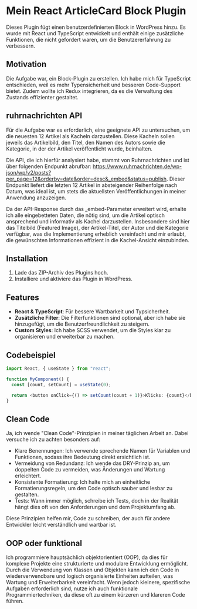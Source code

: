 # Mein React ArticleCard Block Plugin

Dieses Plugin fügt einen benutzerdefinierten Block in WordPress hinzu. Es wurde mit React und TypeScript entwickelt und enthält einige zusätzliche Funktionen, die nicht gefordert waren, um die Benutzererfahrung zu verbessern.

## Motivation

Die Aufgabe war, ein Block-Plugin zu erstellen. Ich habe mich für TypeScript entschieden, weil es mehr Typensicherheit und besseren Code-Support bietet. Zudem wollte ich Redux integrieren, da es die Verwaltung des Zustands effizienter gestaltet.

## ruhrnachrichten API

Für die Aufgabe war es erforderlich, eine geeignete API zu untersuchen, um die neuesten 12 Artikel als Kacheln darzustellen. Diese Kacheln sollen jeweils das Artikelbild, den Titel, den Namen des Autors sowie die Kategorie, in der der Artikel veröffentlicht wurde, beinhalten.

Die API, die ich hierfür analysiert habe, stammt von Ruhrnachrichten und ist über folgenden Endpunkt abrufbar: https://www.ruhrnachrichten.de/wp-json/wp/v2/posts?per_page=12&orderby=date&order=desc&_embed&status=publish. Dieser Endpunkt liefert die letzten 12 Artikel in absteigender Reihenfolge nach Datum, was ideal ist, um stets die aktuellsten Veröffentlichungen in meiner Anwendung anzuzeigen.

Da der API-Response durch das \_embed-Parameter erweitert wird, erhalte ich alle eingebetteten Daten, die nötig sind, um die Artikel optisch ansprechend und informativ als Kachel darzustellen. Insbesondere sind hier das Titelbild (Featured Image), der Artikel-Titel, der Autor und die Kategorie verfügbar, was die Implementierung erheblich vereinfacht und mir erlaubt, die gewünschten Informationen effizient in die Kachel-Ansicht einzubinden.

## Installation

1. Lade das ZIP-Archiv des Plugins hoch.
2. Installiere und aktiviere das Plugin in WordPress.

## Features

- **React & TypeScript**: Für bessere Wartbarkeit und Typsicherheit.
- **Zusätzliche Filter**: Die Filterfunktionen sind optional, aber ich habe sie hinzugefügt, um die Benutzerfreundlichkeit zu steigern.
- **Custom Styles**: Ich habe SCSS verwendet, um die Styles klar zu organisieren und erweiterbar zu machen.

## Codebeispiel

```typescript
import React, { useState } from "react";

function MyComponent() {
  const [count, setCount] = useState(0);

  return <button onClick={() => setCount(count + 1)}>Klicks: {count}</button>;
}

```

## Clean Code

Ja, ich wende "Clean Code"-Prinzipien in meiner täglichen Arbeit an. Dabei versuche ich zu achten besonders auf:

- Klare Benennungen: Ich verwende sprechende Namen für Variablen und Funktionen, sodass ihre Bedeutung direkt ersichtlich ist.
- Vermeidung von Redundanz: Ich wende das DRY-Prinzip an, um doppelten Code zu vermeiden, was Änderungen und Wartung erleichtert.
- Konsistente Formatierung: Ich halte mich an einheitliche Formatierungsregeln, um den Code optisch sauber und lesbar zu gestalten.
- Tests: Wann immer möglich, schreibe ich Tests, doch in der Realität hängt dies oft von den Anforderungen und dem Projektumfang ab.

Diese Prinzipien helfen mir, Code zu schreiben, der auch für andere Entwickler leicht verständlich und wartbar ist.

## OOP oder funktional

Ich programmiere hauptsächlich objektorientiert (OOP), da dies für komplexe Projekte eine strukturierte und modulare Entwicklung ermöglicht. Durch die Verwendung von Klassen und Objekten kann ich den Code in wiederverwendbare und logisch organisierte Einheiten aufteilen, was Wartung und Erweiterbarkeit vereinfacht. Wenn jedoch kleinere, spezifische Aufgaben erforderlich sind, nutze ich auch funktionale Programmiertechniken, da diese oft zu einem kürzeren und klareren Code führen.

